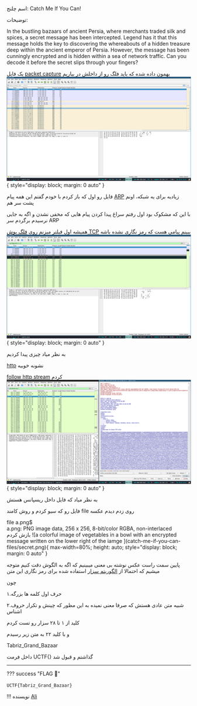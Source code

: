 اسم چلنج:
Catch Me If You Can!

توضیحات:


<div style="text-align: left">
In the bustling bazaars of ancient Persia, where merchants traded silk and spices, a secret message has been intercepted. Legend has it that this message holds the key to discovering the whereabouts of a hidden treasure deep within the ancient emperor of Persia. However, the message has been cunningly encrypted and is hidden within a sea of network traffic. Can you decode it before the secret slips through your fingers?
</div>

یک فایل [packet capture](https://en.wikipedia.org/wiki/Pcap) بهمون داده شده که باید فلگ رو از داخلش در بیاریم
![wireshark screen of packet capture with some arp and ssh pdu's](catch-me-if-you-can-files/1_many_arps.png){ style="display: block; margin: 0 auto" }


فایل رو اول که باز کردم با خودم گفتم این همه پیام [ARP](https://en.wikipedia.org/wiki/Address_Resolution_Protocol) زیادیه برای یه شبکه، اونم پشت سر هم

 با این که مشکوک بود اول رفتم سراغ پیدا کردن پیام هایی که مخفی نشدن و اگه به جایی نرسیدم برگردم سر ARP

همیشه اول فیلتر میزنم روی [فلگ پوش TCP](https://datatracker.ietf.org/doc/html/rfc9293#section-3.1-6.14.2.10.1) ببینم پیامی هست که رمز نگاری نشده باشه
![wireshark screen of packet capture with some http and ssh pdu's](catch-me-if-you-can-files/2_http.png){ style="display: block; margin: 0 auto" }

به نظر میاد چیزی پیدا کردیم

[http](https://en.wikipedia.org/wiki/HTTP)
نشونه خوبیه

[follow http stream](https://www.wireshark.org/docs/wsug_html_chunked/ChAdvFollowStreamSection.html)
کردم
![wireshark screen of a reassembled http conversation](catch-me-if-you-can-files/3_follow_http.png){ style="display: block; margin: 0 auto" }


به نظر میاد که فایل داخل ریسپانس هستش

فایل رو که سیو کردم و روش کامند 
file
روی زدم دیدم عکسه
<div style="text-align: left">
file a.png$
</div>
<div style="text-align: left">
a.png: PNG image data, 256 x 256, 8-bit/color RGBA, non-interlaced
</div>
بازش کردم
![a colorful image of vegetables in a bowl with an encrypted message written on the lower right of the iamge ](catch-me-if-you-can-files/secret.png){ max-width=80%; height: auto; style="display: block; margin: 0 auto" }

پایین سمت راست عکس نوشته بی معنی میبینیم که اگه به الگوش دقت کنیم متوجه میشیم که احتمالا از [الگوریتم سزار](https://en.wikipedia.org/wiki/Caesar_cipher) استفاده شده برای رمز نگاری این متن

چون

۱.حرف اول کلمه ها بزرگه 

۲.شبیه متن عادی هستش که صرفا معنی نمیده به این مظور که چینش و تکرار حروف اشناس

کلید از ۱ تا ۲۸ سزار رو تست کردم

و با کلید ۲۲ به متن زیر رسیدم

Tabriz_Grand_Bazaar

داخل فرمت 
UCTF{}
گذاشتم و قبول شد

---
??? success "FLAG :triangular_flag_on_post:"
    <div>`UCTF{Tabriz_Grand_Bazaar}`</div>

!!! نویسنده
    [Ali](https://github.com/AliGhaffarian)


